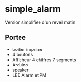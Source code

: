 # simple_alarm

Version simplifiee d'un reveil matin

## Portee

+ boitier imprime
+ 4 boutons
+ Afficheur 4 chiffres 7 segments
+ Arduino
+ speaker
+ LED Alarm et PM
